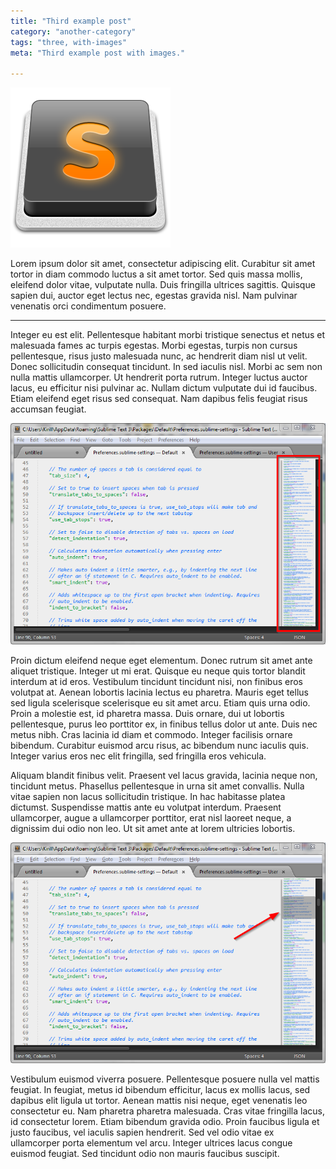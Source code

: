 ```yaml
---
title: "Third example post"
category: "another-category"
tags: "three, with-images"
meta: "Third example post with images."

---
```

![1](../../public/posts/1.png)

Lorem ipsum dolor sit amet, consectetur adipiscing elit. Curabitur sit amet tortor in diam commodo luctus a sit amet tortor. Sed quis massa mollis, eleifend dolor vitae, vulputate nulla. Duis fringilla ultrices sagittis. Quisque sapien dui, auctor eget lectus nec, egestas gravida nisl. Nam pulvinar venenatis orci condimentum posuere.

---
Integer eu est elit. Pellentesque habitant morbi tristique senectus et netus et malesuada fames ac turpis egestas. Morbi egestas, turpis non cursus pellentesque, risus justo malesuada nunc, ac hendrerit diam nisl ut velit. Donec sollicitudin consequat tincidunt. In sed iaculis nisl. Morbi ac sem non nulla mattis ullamcorper. Ut hendrerit porta rutrum. Integer luctus auctor lacus, eu efficitur nisi pulvinar ac. Nullam dictum vulputate dui id faucibus. Etiam eleifend eget risus sed consequat. Nam dapibus felis feugiat risus accumsan feugiat.

![2](../../public/posts/2.png)

Proin dictum eleifend neque eget elementum. Donec rutrum sit amet ante aliquet tristique. Integer ut mi erat. Quisque eu neque quis tortor blandit interdum at id eros. Vestibulum tincidunt tincidunt nisi, non finibus eros volutpat at. Aenean lobortis lacinia lectus eu pharetra. Mauris eget tellus sed ligula scelerisque scelerisque eu sit amet arcu. Etiam quis urna odio. Proin a molestie est, id pharetra massa. Duis ornare, dui ut lobortis pellentesque, purus leo porttitor ex, in finibus tellus dolor ut ante. Duis nec metus nibh. Cras lacinia id diam et commodo. Integer facilisis ornare bibendum. Curabitur euismod arcu risus, ac bibendum nunc iaculis quis. Integer varius eros nec elit fringilla, sed fringilla eros vehicula.

Aliquam blandit finibus velit. Praesent vel lacus gravida, lacinia neque non, tincidunt metus. Phasellus pellentesque in urna sit amet convallis. Nulla vitae sapien non lacus sollicitudin tristique. In hac habitasse platea dictumst. Suspendisse mattis ante eu volutpat interdum. Praesent ullamcorper, augue a ullamcorper porttitor, erat nisl laoreet neque, a dignissim dui odio non leo. Ut sit amet ante at lorem ultricies lobortis.

![3](../../public/posts/3.png)

Vestibulum euismod viverra posuere. Pellentesque posuere nulla vel mattis feugiat. In feugiat, metus id bibendum efficitur, lacus ex mollis lacus, sed dapibus elit ligula ut tortor. Aenean mattis nisi neque, eget venenatis leo consectetur eu. Nam pharetra pharetra malesuada. Cras vitae fringilla lacus, id consectetur lorem. Etiam bibendum gravida odio. Proin faucibus ligula et justo faucibus, vel iaculis sapien hendrerit. Sed vel odio vitae ex ullamcorper porta elementum vel arcu. Integer ultrices lacus congue euismod feugiat. Sed tincidunt odio non mauris faucibus suscipit.
